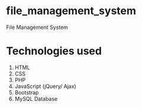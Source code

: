 # file_management_system

File Management System


# Technologies used

1. HTML
2. CSS
3. PHP
4. JavaScript (jQuery/ Ajax)
5. Bootstrap
6. MySQL Database
